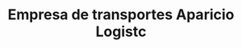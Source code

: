 ---
title: "Empresa de transportes Aparicio Logistc"
url: /toluca/empresa-de-transportes-aparicio-logistc/
shop: alquiler
---